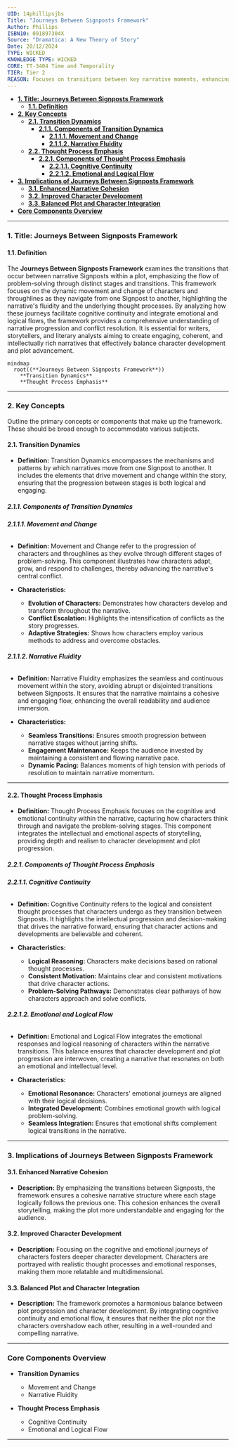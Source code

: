 ```yaml
---
UID: 14phillipsjbs
Title: "Journeys Between Signposts Framework"
Author: Phillips
ISBN10: 091897304X
Source: "Dramatica: A New Theory of Story"
Date: 20/12/2024
TYPE: WICKED
KNOWLEDGE TYPE: WICKED
CORE: TT-3404 Time and Temporality
TIER: Tier 2
REASON: Focuses on transitions between key narrative moments, enhancing temporal coherence.
---
```


- [**1. Title: Journeys Between Signposts Framework**](#1-title-journeys-between-signposts-framework)
  - [**1.1. Definition**](#11-definition)
- [**2. Key Concepts**](#2-key-concepts)
  - [**2.1. Transition Dynamics**](#21-transition-dynamics)
    - [**2.1.1. Components of Transition Dynamics**](#211-components-of-transition-dynamics)
      - [**2.1.1.1. Movement and Change**](#2111-movement-and-change)
      - [**2.1.1.2. Narrative Fluidity**](#2112-narrative-fluidity)
  - [**2.2. Thought Process Emphasis**](#22-thought-process-emphasis)
    - [**2.2.1. Components of Thought Process Emphasis**](#221-components-of-thought-process-emphasis)
      - [**2.2.1.1. Cognitive Continuity**](#2211-cognitive-continuity)
      - [**2.2.1.2. Emotional and Logical Flow**](#2212-emotional-and-logical-flow)
- [**3. Implications of Journeys Between Signposts Framework**](#3-implications-of-journeys-between-signposts-framework)
  - [**3.1. Enhanced Narrative Cohesion**](#31-enhanced-narrative-cohesion)
  - [**3.2. Improved Character Development**](#32-improved-character-development)
  - [**3.3. Balanced Plot and Character Integration**](#33-balanced-plot-and-character-integration)
- [**Core Components Overview**](#core-components-overview)

---

### **1. Title: Journeys Between Signposts Framework**

#### **1.1. Definition**

The **Journeys Between Signposts Framework** examines the transitions that occur between narrative Signposts within a plot, emphasizing the flow of problem-solving through distinct stages and transitions. This framework focuses on the dynamic movement and change of characters and throughlines as they navigate from one Signpost to another, highlighting the narrative's fluidity and the underlying thought processes. By analyzing how these journeys facilitate cognitive continuity and integrate emotional and logical flows, the framework provides a comprehensive understanding of narrative progression and conflict resolution. It is essential for writers, storytellers, and literary analysts aiming to create engaging, coherent, and intellectually rich narratives that effectively balance character development and plot advancement.

```mermaid
mindmap
  root((**Journeys Between Signposts Framework**))
    **Transition Dynamics**
    **Thought Process Emphasis**
```

---

### **2. Key Concepts**

Outline the primary concepts or components that make up the framework. These should be broad enough to accommodate various subjects.

#### **2.1. Transition Dynamics**

- **Definition:**
  Transition Dynamics encompasses the mechanisms and patterns by which narratives move from one Signpost to another. It includes the elements that drive movement and change within the story, ensuring that the progression between stages is both logical and engaging.

##### **2.1.1. Components of Transition Dynamics**

###### **2.1.1.1. Movement and Change**

- **Definition:**
  Movement and Change refer to the progression of characters and throughlines as they evolve through different stages of problem-solving. This component illustrates how characters adapt, grow, and respond to challenges, thereby advancing the narrative's central conflict.

- **Characteristics:**
  - **Evolution of Characters:** Demonstrates how characters develop and transform throughout the narrative.
  - **Conflict Escalation:** Highlights the intensification of conflicts as the story progresses.
  - **Adaptive Strategies:** Shows how characters employ various methods to address and overcome obstacles.

###### **2.1.1.2. Narrative Fluidity**

- **Definition:**
  Narrative Fluidity emphasizes the seamless and continuous movement within the story, avoiding abrupt or disjointed transitions between Signposts. It ensures that the narrative maintains a cohesive and engaging flow, enhancing the overall readability and audience immersion.

- **Characteristics:**
  - **Seamless Transitions:** Ensures smooth progression between narrative stages without jarring shifts.
  - **Engagement Maintenance:** Keeps the audience invested by maintaining a consistent and flowing narrative pace.
  - **Dynamic Pacing:** Balances moments of high tension with periods of resolution to maintain narrative momentum.

---

#### **2.2. Thought Process Emphasis**

- **Definition:**
  Thought Process Emphasis focuses on the cognitive and emotional continuity within the narrative, capturing how characters think through and navigate the problem-solving stages. This component integrates the intellectual and emotional aspects of storytelling, providing depth and realism to character development and plot progression.

##### **2.2.1. Components of Thought Process Emphasis**

###### **2.2.1.1. Cognitive Continuity**

- **Definition:**
  Cognitive Continuity refers to the logical and consistent thought processes that characters undergo as they transition between Signposts. It highlights the intellectual progression and decision-making that drives the narrative forward, ensuring that character actions and developments are believable and coherent.

- **Characteristics:**
  - **Logical Reasoning:** Characters make decisions based on rational thought processes.
  - **Consistent Motivation:** Maintains clear and consistent motivations that drive character actions.
  - **Problem-Solving Pathways:** Demonstrates clear pathways of how characters approach and solve conflicts.

###### **2.2.1.2. Emotional and Logical Flow**

- **Definition:**
  Emotional and Logical Flow integrates the emotional responses and logical reasoning of characters within the narrative transitions. This balance ensures that character development and plot progression are interwoven, creating a narrative that resonates on both an emotional and intellectual level.

- **Characteristics:**
  - **Emotional Resonance:** Characters' emotional journeys are aligned with their logical decisions.
  - **Integrated Development:** Combines emotional growth with logical problem-solving.
  - **Seamless Integration:** Ensures that emotional shifts complement logical transitions in the narrative.

---

### **3. Implications of Journeys Between Signposts Framework**

#### **3.1. Enhanced Narrative Cohesion**

- **Description:**
  By emphasizing the transitions between Signposts, the framework ensures a cohesive narrative structure where each stage logically follows the previous one. This cohesion enhances the overall storytelling, making the plot more understandable and engaging for the audience.

#### **3.2. Improved Character Development**

- **Description:**
  Focusing on the cognitive and emotional journeys of characters fosters deeper character development. Characters are portrayed with realistic thought processes and emotional responses, making them more relatable and multidimensional.

#### **3.3. Balanced Plot and Character Integration**

- **Description:**
  The framework promotes a harmonious balance between plot progression and character development. By integrating cognitive continuity and emotional flow, it ensures that neither the plot nor the characters overshadow each other, resulting in a well-rounded and compelling narrative.

---

### **Core Components Overview**

- **Transition Dynamics**

  - Movement and Change
  - Narrative Fluidity

- **Thought Process Emphasis**
  - Cognitive Continuity
  - Emotional and Logical Flow

---

